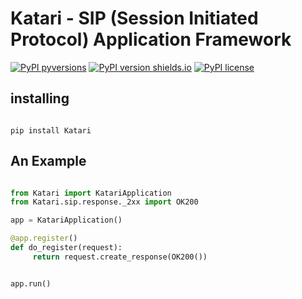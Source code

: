 # Katari - SIP (Session Initiated Protocol) Application Framework

[![PyPI pyversions](https://img.shields.io/pypi/status/Katari.svg)](https://pypi.org/project/Katari/)
[![PyPI version shields.io](https://img.shields.io/pypi/v/Katari.svg)](https://pypi.python.org/pypi/Katari/)
[![PyPI license](https://img.shields.io/pypi/l/Katari.svg)](https://pypi.python.org/pypi/Katari/)


## installing

```

pip install Katari 

```

## An Example

```python

from Katari import KatariApplication
from Katari.sip.response._2xx import OK200

app = KatariApplication()

@app.register()
def do_register(request):
     return request.create_response(OK200())


app.run()

```
